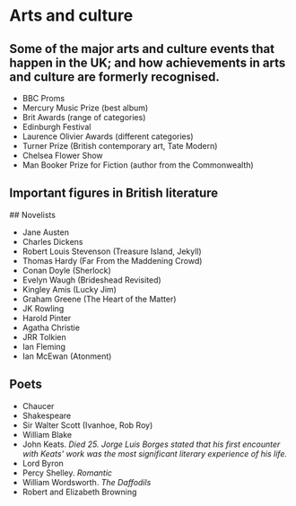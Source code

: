 # Arts and culture

## Some of the major arts and culture events that happen in the UK; and how achievements in arts and culture are formerly recognised.

* BBC Proms
* Mercury Music Prize (best album)
* Brit Awards (range of categories)
* Edinburgh Festival
* Laurence Olivier Awards (different categories)
* Turner Prize (British contemporary art, Tate Modern)
* Chelsea Flower Show
* Man Booker Prize for Fiction (author from the Commonwealth)

## Important figures in British literature

## Novelists

* Jane Austen
* Charles Dickens
* Robert Louis Stevenson (Treasure Island, Jekyll)
* Thomas Hardy (Far From the Maddening Crowd)
* Conan Doyle (Sherlock)
* Evelyn Waugh (Brideshead Revisited)
* Kingley Amis (Lucky Jim)
* Graham Greene (The Heart of the Matter)
* JK Rowling
* Harold Pinter
* Agatha Christie
* JRR Tolkien
* Ian Fleming
* Ian McEwan (Atonment)

## Poets

* Chaucer
* Shakespeare
* Sir Walter Scott (Ivanhoe, Rob Roy)
* William Blake
* John Keats. *Died 25. Jorge Luis Borges stated that his first encounter with Keats' work was the most significant literary experience of his life.*
* Lord Byron
* Percy Shelley. *Romantic*
* William Wordsworth. *The Daffodils*
* Robert and Elizabeth Browning